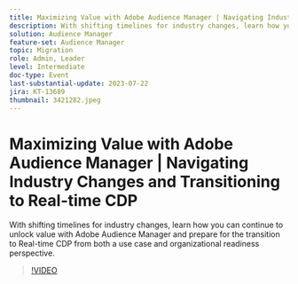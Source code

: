 ```yaml
---
title: Maximizing Value with Adobe Audience Manager | Navigating Industry Changes and Transitioning to Real-time CDP
description: With shifting timelines for industry changes, learn how you can continue to unlock value with Adobe Audience Manager and prepare for the transition to RTCDP from both a use case and organizational readiness perspective.
solution: Audience Manager
feature-set: Audience Manager
topic: Migration
role: Admin, Leader
level: Intermediate
doc-type: Event
last-substantial-update: 2023-07-22
jira: KT-13689
thumbnail: 3421282.jpeg
---
```


# Maximizing Value with Adobe Audience Manager | Navigating Industry Changes and Transitioning to Real-time CDP

With shifting timelines for industry changes, learn how you can continue to unlock value with Adobe Audience Manager and prepare for the transition to Real-time CDP from both a use case and organizational readiness perspective.

>[!VIDEO](https://video.tv.adobe.com/v/3421282/?learn=on)
